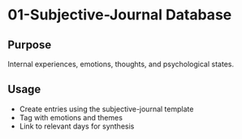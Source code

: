 # 01-Subjective-Journal Database

## Purpose
Internal experiences, emotions, thoughts, and psychological states.

## Usage
- Create entries using the subjective-journal template
- Tag with emotions and themes
- Link to relevant days for synthesis
